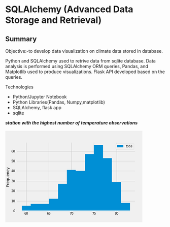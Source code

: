 
# SQLAlchemy (Advanced Data Storage and Retrieval)

## Summary 
Objective:-to develop data visualization on climate data stored in database.

Python and SQLAlchemy used to retrive data from sqlite database. Data analysis is performed using SQLAlchemy ORM queries, Pandas, and Matplotlib used to produce visualizations. Flask API developed based on the queries.

Technologies

- Python/Jupyter Notebook
- Python Libraries(Pandas, Numpy,matplotlib)
- SQLAlchemy, flask app
- sqlite


***station with the highest number of temperature observations*** 
<br />
<br />
![](Images/temperature.png)

